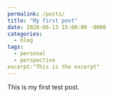 ```yaml
---
permalink: /posts/
title: "My first post"
date: 2020-06-13 15:00:00 -0000
categories: 
  - blog
tags:
  - personal
  - perspective
excerpt:"This is the excerpt"
---
```


This is my first test post.
